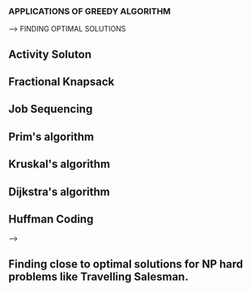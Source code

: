 ### APPLICATIONS OF GREEDY ALGORITHM
--> FINDING OPTIMAL SOLUTIONS
## Activity Soluton
## Fractional Knapsack
## Job Sequencing
## Prim's algorithm
## Kruskal's algorithm
## Dijkstra's algorithm
## Huffman Coding

-->
## Finding close to optimal solutions for NP hard problems like Travelling Salesman.